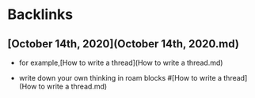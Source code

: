 
# Backlinks
## [October 14th, 2020](October 14th, 2020.md)
- for example,[How to write a thread](How to write a thread.md)

- write down your own thinking in roam blocks #[How to write a thread](How to write a thread.md)

